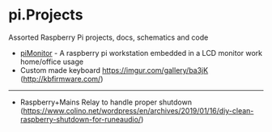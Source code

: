 # pi.Projects
Assorted Raspberry Pi projects, docs, schematics and code


- [piMonitor](./piMonitor) - A raspberry pi workstation embedded in a LCD monitor work home/office usage
- Custom made keyboard https://imgur.com/gallery/ba3jK  (http://kbfirmware.com/)

---

- Raspberry+Mains Relay  to handle proper shutdown (https://www.colino.net/wordpress/en/archives/2019/01/16/diy-clean-raspberry-shutdown-for-runeaudio/)

